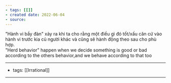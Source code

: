 ```yaml
---
- tags: [[]]
- created date: 2022-06-04
- source: 
---
```


"Hành vi bầy đàn" xảy ra khi ta cho rằng một điều gì đó tốt/xấu căn cứ vào hành vi trước kia củ người khác và cũng sẽ hành động theo sau cho phù hợp.  
"Herd behavior" happen when we decide something is good or bad according to the others behavior,and we behave according to that too

---
- tags: [[Irrational]]
---
